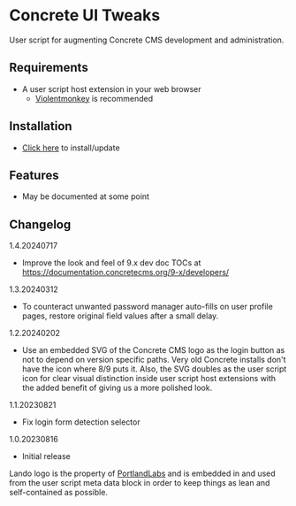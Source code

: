# Concrete UI Tweaks
User script for augmenting Concrete CMS development and administration.

## Requirements
- A user script host extension in your web browser
  - [Violentmonkey](https://violentmonkey.github.io/) is recommended

## Installation
- [Click here](https://github.com/wtflm/concrete-ui-tweaks/raw/main/script.user.js) to install/update

## Features
- May be documented at some point

## Changelog
1.4.20240717
- Improve the look and feel of 9.x dev doc TOCs at https://documentation.concretecms.org/9-x/developers/

1.3.20240312
- To counteract unwanted password manager auto-fills on user profile pages, restore original field values after a small delay.

1.2.20240202
- Use an embedded SVG of the Concrete CMS logo as the login button as not to depend on version specific paths. Very old Concrete installs don't have the icon where 8/9 puts it. Also, the SVG doubles as the user script icon for clear visual distinction inside user script host extensions with the added benefit of giving us a more polished look.

1.1.20230821
- Fix login form detection selector

1.0.20230816
- Initial release

Lando logo is the property of [PortlandLabs](https://www.portlandlabs.com/) and is embedded in and used from the user script meta data block in order to keep things as lean and self-contained as possible.
